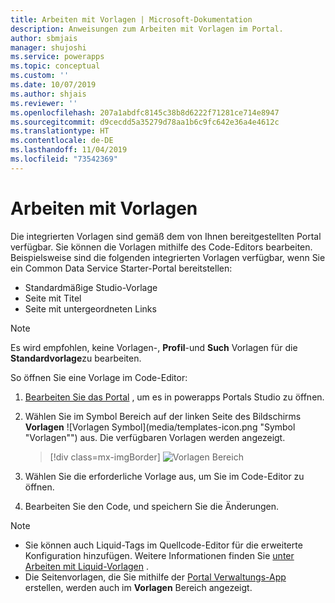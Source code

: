 ```yaml
---
title: Arbeiten mit Vorlagen | Microsoft-Dokumentation
description: Anweisungen zum Arbeiten mit Vorlagen im Portal.
author: sbmjais
manager: shujoshi
ms.service: powerapps
ms.topic: conceptual
ms.custom: ''
ms.date: 10/07/2019
ms.author: shjais
ms.reviewer: ''
ms.openlocfilehash: 207a1abdfc8145c38b8d6222f71281ce714e8947
ms.sourcegitcommit: d9cecdd5a35279d78aa1b6c9fc642e36a4e4612c
ms.translationtype: HT
ms.contentlocale: de-DE
ms.lasthandoff: 11/04/2019
ms.locfileid: "73542369"
---
```

# <a name="work-with-templates"></a>Arbeiten mit Vorlagen

Die integrierten Vorlagen sind gemäß dem von Ihnen bereitgestellten Portal verfügbar. Sie können die Vorlagen mithilfe des Code-Editors bearbeiten. Beispielsweise sind die folgenden integrierten Vorlagen verfügbar, wenn Sie ein Common Data Service Starter-Portal bereitstellen:

- Standardmäßige Studio-Vorlage
- Seite mit Titel
- Seite mit untergeordneten Links


> [!NOTE]
> Es wird empfohlen, keine Vorlagen-, **Profil**-und **Such** Vorlagen für die **Standardvorlage**zu bearbeiten.

So öffnen Sie eine Vorlage im Code-Editor:

1.  [Bearbeiten Sie das Portal](manage-existing-portals.md#edit) , um es in powerapps Portals Studio zu öffnen.  

2.  Wählen Sie im Symbol Bereich auf der linken Seite des Bildschirms **Vorlagen** ![Vorlagen Symbol](media/templates-icon.png "Symbol "Vorlagen"") aus. Die verfügbaren Vorlagen werden angezeigt.  

    > [!div class=mx-imgBorder]
    > ![Vorlagen Bereich](media/templates-pane.png "Vorlagen Bereich")  

3.  Wählen Sie die erforderliche Vorlage aus, um Sie im Code-Editor zu öffnen.

4.  Bearbeiten Sie den Code, und speichern Sie die Änderungen.

> [!NOTE]
> - Sie können auch Liquid-Tags im Quellcode-Editor für die erweiterte Konfiguration hinzufügen. Weitere Informationen finden Sie [unter Arbeiten mit Liquid-Vorlagen](liquid/liquid-overview.md) .
> - Die Seitenvorlagen, die Sie mithilfe der [Portal Verwaltungs-App](configure/configure-portal.md) erstellen, werden auch im **Vorlagen** Bereich angezeigt.
